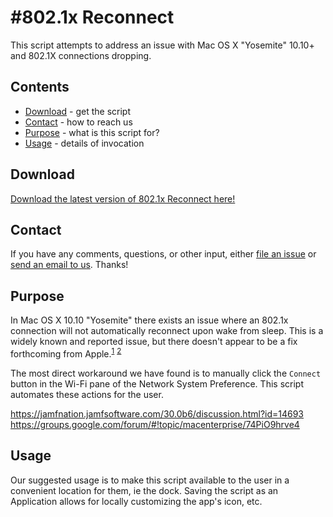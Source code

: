 #802.1x Reconnect
========================

This script attempts to address an issue with Mac OS X "Yosemite" 10.10+ and 802.1X connections dropping.
## Contents

* [Download](#download) - get the script
* [Contact](#contact) - how to reach us
* [Purpose](#purpose) - what is this script for?
* [Usage](#usage) - details of invocation

## Download

[Download the latest version of 802.1x Reconnect here!](../../releases/)


## Contact

If you have any comments, questions, or other input, either [file an issue](../../issues) or [send an email to us](mailto:mlib-its-mac-github@lists.utah.edu). Thanks!

## Purpose
In Mac OS X 10.10 "Yosemite" there exists an issue where an 802.1x connection will not automatically reconnect upon wake from sleep. This is a widely known and reported issue, but there doesn't appear to be a fix forthcoming from Apple.<sup>[1](#myfootnote1)</sup> <sup>[2](#myfootnote2)</sup>

The most direct workaround we have found is to manually click the `Connect` button in the Wi-Fi pane of the Network System Preference. This script automates these actions for the user.

<a name="myfootnote1"></a>https://jamfnation.jamfsoftware.com/30.0b6/discussion.html?id=14693<br>
<a name="myfootnote2"></a>https://groups.google.com/forum/#!topic/macenterprise/74PiO9hrve4

## Usage
Our suggested usage is to make this script available to the user in a convenient location for them, ie the dock. Saving the script as an Application allows for locally customizing the app's icon, etc.
